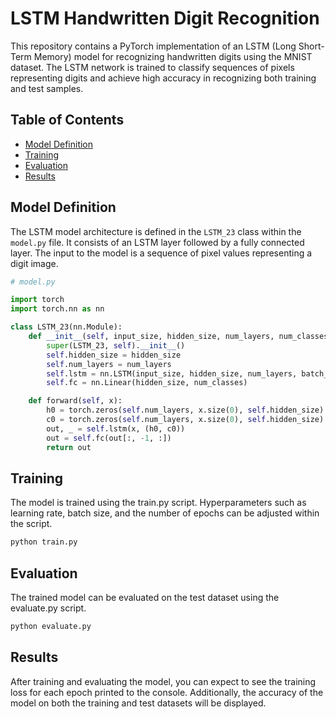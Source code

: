 # LSTM Handwritten Digit Recognition

This repository contains a PyTorch implementation of an LSTM (Long Short-Term Memory) model for recognizing handwritten digits using the MNIST dataset. The LSTM network is trained to classify sequences of pixels representing digits and achieve high accuracy in recognizing both training and test samples.

## Table of Contents

- [Model Definition](#model-definition)
- [Training](#training)
- [Evaluation](#evaluation)
- [Results](#results)


## Model Definition

The LSTM model architecture is defined in the `LSTM_23` class within the `model.py` file. It consists of an LSTM layer followed by a fully connected layer. The input to the model is a sequence of pixel values representing a digit image.

```python
# model.py

import torch
import torch.nn as nn

class LSTM_23(nn.Module):
    def __init__(self, input_size, hidden_size, num_layers, num_classes):
        super(LSTM_23, self).__init__()
        self.hidden_size = hidden_size
        self.num_layers = num_layers
        self.lstm = nn.LSTM(input_size, hidden_size, num_layers, batch_first=True)
        self.fc = nn.Linear(hidden_size, num_classes)

    def forward(self, x):
        h0 = torch.zeros(self.num_layers, x.size(0), self.hidden_size).to(device=device)
        c0 = torch.zeros(self.num_layers, x.size(0), self.hidden_size).to(device=device)
        out, _ = self.lstm(x, (h0, c0))
        out = self.fc(out[:, -1, :])
        return out
```

## Training

The model is trained using the train.py script. Hyperparameters such as learning rate, batch size, and the number of epochs can be adjusted within the script.
```bash
python train.py
```

## Evaluation
The trained model can be evaluated on the test dataset using the evaluate.py script.

```bash
python evaluate.py
```

## Results

After training and evaluating the model, you can expect to see the training loss for each epoch printed to the console. Additionally, the accuracy of the model on both the training and test datasets will be displayed.



